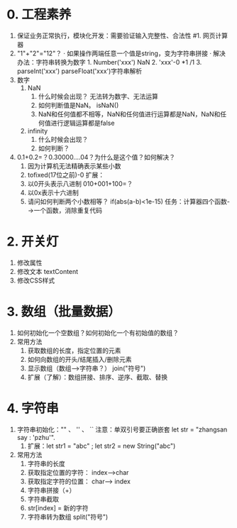 # 0. 工程素养
1. 保证业务正常执行，模块化开发：需要验证输入完整性、合法性
#1. 网页计算器
1. "1"+"2"="12"？
	· 如果操作两端任意一个值是string，变为字符串拼接
	· 解决办法：字符串转换为数字
		1. Number('xxx')   NaN
		2. 'xxx'-0  *1  /1
		3. parseInt('xxx') parseFloat('xxx')字符串解析
2. 数字
	1. NaN 
		1. 什么时候会出现？ 无法转为数字、无法运算
		2. 如何判断值是NaN。 isNaN()
		3. NaN和任何值都不相等，NaN和任何值进行运算都是NaN，NaN和任何值进行逻辑运算都是false
	2. infinity
		1. 什么时候会出现？
		2. 如何判断？
3. 0.1+0.2=？0.30000....04？为什么是这个值？如何解决？
	1. 因为计算机无法精确表示某些小数
	2. tofixed(17位之前)-0
扩展：
	1. 以0开头表示八进制   010+001+100=？
	2. 以0x表示十六进制
	3. 请问如何判断两个小数相等？ if(abs(a-b)<1e-15)
任务：计算器四个函数-->一个函数，消除重复代码

# 2. 开关灯
1. 修改属性
2. 修改文本 textContent 
3. 修改CSS样式

# 3. 数组（批量数据）
1. 如何初始化一个空数组？如何初始化一个有初始值的数组？
2. 常用方法
	1. 获取数组的长度，指定位置的元素
	2. 如何向数组的开头/结尾插入/删除元素
	3. 显示数组（数组-->字符串？） join("符号")
	4. 扩展（了解）：数组拼接、排序、逆序、截取、替换

# 4. 字符串
1. 字符串初始化："" 、 '' 、 `` 注意：单双引号要正确嵌套 let str = "zhangsan say : \'pzhu\'".
	1. 扩展：let str1 = "abc" ; let str2 = new String("abc")
2. 常用方法
	1. 字符串的长度
	2. 获取指定位置的字符： index-->char
	3. 获取指定字符的位置： char--> index
	4. 字符串拼接（+）
	5. 字符串截取
	6. str[index] = 新的字符
	7. 字符串转为数组 split("符号")